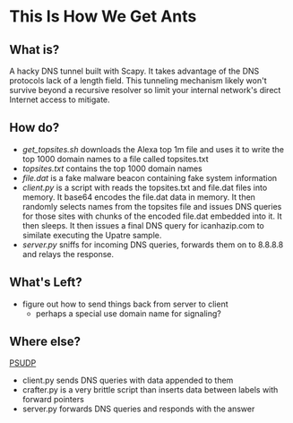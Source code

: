 This Is How We Get Ants
=======================


What is?
--------
A hacky DNS tunnel built with Scapy. It takes advantage of the DNS protocols lack of a length field. This tunneling mechanism likely won't survive beyond a recursive resolver so limit your internal network's direct Internet access to mitigate.

How do?
-------
- *get_topsites.sh* downloads the Alexa top 1m file and uses it to write the top 1000 domain names to a file called topsites.txt
- *topsites.txt* contains the top 1000 domain names
- *file.dat* is a fake malware beacon containing fake system information
- *client.py* is a script with reads the topsites.txt and file.dat files into memory. It base64 encodes the file.dat data in memory. It then randomly selects names from the topsites file and issues DNS queries for those sites with chunks of the encoded file.dat embedded into it. It then sleeps. It then issues a final DNS query for icanhazip.com to similate executing the Upatre sample.
- *server.py* sniffs for incoming DNS queries, forwards them on to 8.8.8.8 and relays the response.

What's Left?
------------
- figure out how to send things back from server to client
  - perhaps a special use domain name for signaling?

Where else?
-----------
[PSUDP](https://media.blackhat.com/bh-us-10/whitepapers/Born/BlackHat-USA-2010-Born-psudp-Passive-Network-Covert-Communication-wp.pdf)



- client.py sends DNS queries with data appended to them
- crafter.py is a very brittle script than inserts data between labels with forward pointers
- server.py forwards DNS queries and responds with the answer
